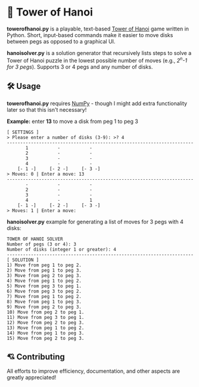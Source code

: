 <!-- TITLE -->
# 🧩 Tower of Hanoi

<b>towerofhanoi.py</b> is a playable, text-based <a href="https://en.wikipedia.org/wiki/Tower_of_Hanoi">Tower of Hanoi</a> game written in Python. Short, input-based commands make it easier to move disks between pegs as opposed to a graphical UI.

<b>hanoisolver.py</b> is a solution generator that recursively lists steps to solve a Tower of Hanoi puzzle in the lowest possible number of moves (e.g., <i>2<sup>n</sup>-1 for 3 pegs</i>). Supports 3 or 4 pegs and any number of disks.

<!-- USAGE -->
## 🛠 Usage
<b>towerofhanoi.py</b> requires <a href="https://numpy.org/">NumPy</a> - though I might add extra functionality later so that this isn't necessary!

<b>Example:</b> enter <b>13</b> to move a disk from peg 1 to peg 3
```
[ SETTINGS ]
> Please enter a number of disks (3-9): >? 4
----------------------------------------------------------------------
	   1		   -		   -
	   2		   -		   -
	   3		   -		   -
	   4		   -		   -
	[- 1 -]		[- 2 -]		[- 3 -]
> Moves: 0 | Enter a move: 13
----------------------------------------------------------------------
	   -		   -		   -
	   2		   -		   -
	   3		   -		   -
	   4		   -		   1
	[- 1 -]		[- 2 -]		[- 3 -]
> Moves: 1 | Enter a move:   
```

<b>hanoisolver.py</b> example for generating a list of moves for 3 pegs with 4 disks:
```
TOWER OF HANOI SOLVER
Number of pegs (3 or 4): 3
Number of disks (integer 1 or greater): 4
----------------------------------------------------------------------
[ SOLUTION ]
1) Move from peg 1 to peg 2.
2) Move from peg 1 to peg 3.
3) Move from peg 2 to peg 3.
4) Move from peg 1 to peg 2.
5) Move from peg 3 to peg 1.
6) Move from peg 3 to peg 2.
7) Move from peg 1 to peg 2.
8) Move from peg 1 to peg 3.
9) Move from peg 2 to peg 3.
10) Move from peg 2 to peg 1.
11) Move from peg 3 to peg 1.
12) Move from peg 2 to peg 3.
13) Move from peg 1 to peg 2.
14) Move from peg 1 to peg 3.
15) Move from peg 2 to peg 3.
```

<!-- CONTRIBUTING -->
## 💘 Contributing
All efforts to improve efficiency, documentation, and other aspects are greatly appreciated!
